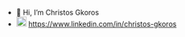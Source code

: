 - 👋 Hi, I’m Christos Gkoros
- <img src="https://cdn-icons-png.flaticon.com/512/174/174857.png" height=20px width=20px alt="linkedin"> https://www.linkedin.com/in/christos-gkoros

<!---
Gorosc/Gorosc is a ✨ special ✨ repository because its `README.md` (this file) appears on your GitHub profile.
You can click the Preview link to take a look at your changes.
--->
